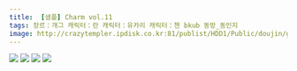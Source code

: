 ```yaml
---
title:  [샘플] Charm vol.11
tags: 장르：개그 캐릭터：란 캐릭터：유카리 캐릭터：첸 bkub 동방_동인지
image: http://crazytempler.ipdisk.co.kr:81/publist/HDD1/Public/doujin/ghap/5847/001.jpg
---
```

<img src="http://crazytempler.ipdisk.co.kr:81/publist/HDD1/Public/doujin/ghap/5847/001.jpg">
<img src="http://crazytempler.ipdisk.co.kr:81/publist/HDD1/Public/doujin/ghap/5847/002.jpg">
<img src="http://crazytempler.ipdisk.co.kr:81/publist/HDD1/Public/doujin/ghap/5847/003.jpg">
<img src="http://crazytempler.ipdisk.co.kr:81/publist/HDD1/Public/doujin/ghap/5847/004.jpg">
